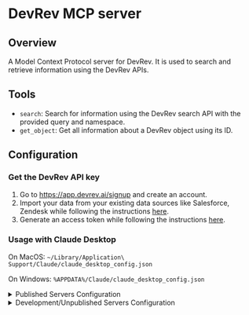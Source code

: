 # DevRev MCP server

## Overview

A Model Context Protocol server for DevRev. It is used to search and retrieve information using the DevRev APIs.

## Tools

- `search`: Search for information using the DevRev search API with the provided query and namespace.
- `get_object`: Get all information about a DevRev object using its ID.

## Configuration

### Get the DevRev API key

1. Go to https://app.devrev.ai/signup and create an account.
2. Import your data from your existing data sources like Salesforce, Zendesk while following the instructions [here](https://devrev.ai/docs/import#available-sources).
3. Generate an access token while following the instructions [here](https://developer.devrev.ai/public/about/authentication#personal-access-token-usage).

### Usage with Claude Desktop

On MacOS: `~/Library/Application\ Support/Claude/claude_desktop_config.json`

On Windows: `%APPDATA%/Claude/claude_desktop_config.json`

<details>
  <summary>Published Servers Configuration</summary>

  ```
  "mcpServers": {
    "devrev": {
      "command": "uvx",
      "args": [
        "devrev-mcp"
      ],
      "env": {
        "DEVREV_API_KEY": "YOUR_DEVREV_API_KEY"
      }
    }
  }
  ```
</details>

<details>
  <summary>Development/Unpublished Servers Configuration</summary>

  ```
  "mcpServers": {
    "devrev": {
      "command": "uv",  
      "args": [
        "--directory",
        "Path to src/devrev_mcp directory",
        "run",
        "devrev-mcp"
      ],
      "env": {
        "DEVREV_API_KEY": "YOUR_DEVREV_API_KEY"
      }
    }
  }
  ```
</details>

